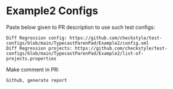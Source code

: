 # Example2 Configs
Paste below given to PR description to use such test configs:
```
Diff Regression config: https://github.com/checkstyle/test-configs/blob/main/TypecastParenPad/Example2/config.xml
Diff Regression projects: https://github.com/checkstyle/test-configs/blob/main/TypecastParenPad/Example2/list-of-projects.properties
```
Make comment in PR:
```
Github, generate report
```
